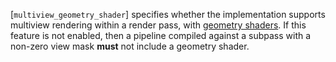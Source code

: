 [`multiview_geometry_shader`]
specifies whether the implementation supports multiview rendering within
a render pass, with [geometry shaders](https://www.khronos.org/registry/vulkan/specs/1.3-extensions/html/vkspec.html#geometry).
If this feature is not enabled, then a pipeline compiled against a
subpass with a non-zero view mask  **must**  not include a geometry shader.